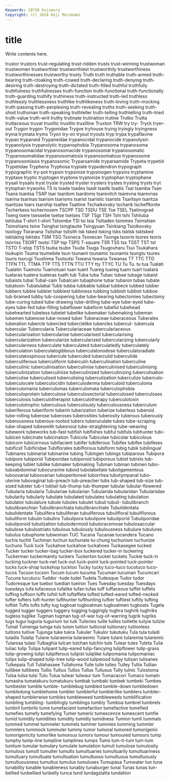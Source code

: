 ```yaml
---
Keywords: 10730 kojimura
Copyright: (C) 2024 Koji Murakami
---
```


# title

Write contents here.



trustor trustors trust-regulating trust-ridden trusts trust-winning trustwoman trustwomen trustworthier
trustworthiest trustworthily trustworthiness trustworthinesses trustworthy trusty Truth truth truthable truth-armed
truth-bearing truth-cloaking truth-cowed truth-declaring truth-denying truth-desiring truth-destroying truth-dictated truth-filled truthful
truthfully truthfulness truthfulnesses truth-function truth-functional truth-functionally truth-guarding truthify truthiness truth-instructed
truth-led truthless truthlessly truthlessness truthlike truthlikeness truth-loving truth-mocking truth-passing truth-perplexing
truth-revealing truths truth-seeking truth-shod truthsman truth-speaking truthteller truth-telling truthtelling truth-tried
truth-value truth-writ truthy trutinate trutination trutine Trutko Trutta truttaceous truvat
truxillic truxillin truxilline Truxton TRW try try- Tryck tryer-out Trygon
trygon Trygonidae Trygve tryhouse trying tryingly tryingness tryma trymata tryms
Tryon try-on tryout tryouts tryp trypa trypaflavine trypan trypaneid Trypaneidae
trypanocidal trypanocide trypanolysin trypanolysis trypanolytic trypanophobia Trypanosoma trypanosoma trypanosomacidal trypanosomacide
trypanosomal trypanosomatic Trypanosomatidae trypanosomatosis trypanosomatous trypanosome trypanosomiasis trypanosomic Tryparsamide tryparsamide
Trypeta trypetid Trypetidae Tryphena Tryphosa trypiate trypodendron trypograph trypographic try-pot
trypsin trypsinize trypsinogen trypsins tryptamine tryptase tryptic tryptogen tryptone tryptonize
tryptophan tryptophane trysail trysails tryst tryste trysted tryster trysters trystes
trysting trysts tryt trytophan tryworks TS ts tsade tsades tsadi
tsadik tsadis Tsai tsamba Tsan Tsana tsantsa TSAP tsar tsardom
tsardoms tsarevitch tsarevna tsarevnas tsarina tsarinas tsarism tsarisms tsarist tsaristic
tsarists Tsaritsyn tsaritza tsaritzas tsars tsarship tsatlee Tsattine Tschaikovsky tscharik
tscheffkinite Tscherkess tschernosem TSCPF TSD TSDU TSE Tse TSEL Tselinograd
Tseng tsere tsessebe tsetse tsetses TSF TSgt TSH Tshi tshi
Tshiluba tshiluba T-shirt t-shirt Tshombe TSI tsi tsia Tsiltaden tsimmes
Tsimshian Tsimshians tsine Tsinghai tsingtauite Tsingyuan Tsinkiang Tsiolkovsky tsiology Tsiranana
Tsitsihar tsitsith tsk tsked tsking tsks tsktsk tsktsked tsktsking tsktsks
TSM TSO Tsoneca Tsonecan Tsonga tsooris tsores tsoris tsorriss TSORT
tsotsi TSP tsp TSPS T-square TSR TSS tss TSST TST
tst TSTO T-stop TSTS tsuba tsubo Tsuda Tsuga Tsugouharu Tsui
Tsukahara tsukupin Tsuma tsumebite tsun tsunami tsunamic tsunamis tsungtu tsures
tsuris tsurugi Tsushima Tsutsutsi Tswana tswana Tswanas TT TTC TTD
TTFN TTL TTMA TTP TTS TTTN TTU TTY tty TTYC
TU Tu Tu. tu tua Tualati Tualatin Tuamotu Tuamotuan tuan
tuant Tuareg tuareg tuarn tuart tuatara tuataras tuatera tuateras tuath
tub Tuba tuba Tubac tubae tubage tubaist tubaists tubal Tubal-cain
Tubalcain tubaphone tubar tubaron tubas tubate tubatoxin Tubatulabal Tubb tubba
tubbable tubbal tubbeck tubbed tubber tubbers tubbie tubbier tubbiest tubbiness
tubbing tubbish tubbist tubboe tub-brained tubby tub-coopering tube tube-bearing tubectomies
tubectomy tube-curing tubed tube-drawing tube-drilling tube-eye tube-eyed tube-eyes tube-fed tube-filling
tubeflower tubeform tubeful tubehead tubehearted tubeless tubelet tubelike tubemaker tubemaking
tubeman tubemen tubenose tube-nosed tuber Tuberaceae tuberaceous Tuberales tuberation tubercle
tubercled tuberclelike tubercles tubercul- tubercula tubercular Tubercularia Tuberculariaceae tuberculariaceous tubercularisation
tubercularise tubercularised tubercularising tubercularization tubercularize tubercularized tubercularizing tubercularly tubercularness tuberculate
tuberculated tuberculatedly tuberculately tuberculation tuberculatogibbous tuberculatonodose tuberculatoradiate tuberculatospinous tubercule tuberculed
tuberculid tuberculide tuberculiferous tuberculiform tuberculin tuberculination tuberculine tuberculinic tuberculinisation tuberculinise
tuberculinised tuberculinising tuberculinization tuberculinize tuberculinized tuberculinizing tuberculisation tuberculise tuberculised tuberculising
tuberculization tuberculize tuberculo- tuberculocele tuberculocidin tuberculoderma tuberculoid tuberculoma tuberculomania tuberculomas
tuberculomata tuberculophobia tuberculoprotein tuberculose tuberculosectorial tuberculosed tuberculoses tuberculosis tuberculotherapist tuberculotherapy
tuberculotoxin tuberculotrophic tuberculous tuberculously tuberculousness tuberculum tuberiferous tuberiform tuberin tuberization
tuberize tuberless tuberoid tube-rolling tuberose tuberoses tuberosities tuberosity tuberous tuberously
tuberousness tuberous-rooted tubers tuberuculate tubes tube-scraping tube-shaped tubesmith tubesnout tube-straightening
tube-weaving tubework tubeworks tub-fast tubfish tubfishes tubful tubfuls tubhunter tubi-
tubicen tubicinate tubicination Tubicola Tubicolae tubicolar tubicolous tubicorn tubicornous tubifacient
tubifer tubiferous Tubifex tubifex tubifexes tubificid Tubificidae Tubiflorales tubiflorous tubiform
tubig tubik tubilingual Tubinares tubinarial tubinarine tubing Tubingen tubings tubiparous
Tubipora tubipore tubiporid Tubiporidae tubiporoid tubiporous tubist tubists tub-keeping tublet
tublike tubmaker tubmaking Tubman tubman tubmen tubo- tuboabdominal tubocurarine tuboid
tubolabellate tuboligamentous tuboovarial tuboovarian tuboperitoneal tuborrhea tubotympanal tubo-uterine tubovaginal tub-preach
tub-preacher tubs tub-shaped tub-size tub-sized tubster tub-t tubtail tub-thump tub-thumper
tubular tubular-flowered Tubularia tubularia Tubulariae tubularian Tubularida tubularidan Tubulariidae tubularity
tubularly tubulate tubulated tubulates tubulating tubulation tubulator tubulature tubule tubules
tubulet tubuli tubuli- tubulibranch tubulibranchian Tubulibranchiata tubulibranchiate Tubulidentata tubulidentate Tubulifera
tubuliferan tubuliferous tubulifloral tubuliflorous tubuliform tubulin tubulins Tubulipora tubulipore tubuliporid
Tubuliporidae tubuliporoid tubulization tubulodermoid tubuloracemose tubulosaccular tubulose tubulostriato tubulous tubulously
tubulousness tubulure tubulures tubulus tubuphone tubwoman TUC Tucana Tucanae tucandera
Tucano tuchis tuchit Tuchman tuchun tuchunate tu-chung tuchunism tuchunize tuchuns
Tuck tuck Tuckahoe tuckahoe tuckahoes Tuckasegee tucked Tucker tucker tucker-bag
tucker-box tuckered tucker-in tuckering Tuckerman tuckermanity tuckers Tuckerton tucket tuckets
Tuckie tuck-in tucking tuckner tuck-net tuck-out tuck-point tuck-pointed tuck-pointer tucks
tuck-shop tuckshop tucktoo Tucky tucky tuco-tuco tucotuco tuco-tucos Tucson tucson
Tucum tucum tucuma Tucuman tucuman Tucumcari Tucuna tucutucu Tuddor -tude
tudel Tudela Tudesque Tudor tudor Tudoresque tue tuebor tuedian tueiron
Tues Tuesday tuesday Tuesdays tuesdays tufa tufaceous tufalike tufan tufas
tuff tuffaceous tuffet tuffets tuffing tuffoon tuffs tufoli tuft tuftaffeta
tufted tufted-eared tufted-necked tufter tufters tuft-hunter tufthunter tufthunting tuftier tuftiest
tuftily tufting tuftlet Tufts tufts tufty tug tugboat tugboatman tugboatmen
tugboats Tugela tugged tugger tuggers tuggery tugging tuggingly tughra tughrik
tughriks tugless tuglike Tugman tugman tug-of-war tug-of-warring tugrik tugriks tugs
tugui tuguria tugurium tui tuik Tuileries tuille tuilles tuillette tuilyie
tuilzie Tuinal Tuinenga tuinga tuis tuism tuition tuitional tuitionary tuitionless
tuitions tuitive Tujunga tuke tukra Tukuler Tukulor tukutuku Tula tula
tuladi tuladis Tulalip Tulane tularaemia tularaemic Tulare tulare tularemia tularemic
Tularosa tulasi Tulbaghia tulcan tulchan tulchin tule Tulear tules Tuleta
Tulia tuliac tulip Tulipa tulipant tulip-eared tulip-fancying tulipflower tulip-grass tulip-growing
tulipi tulipiferous tulipist tuliplike tulipomania tulipomaniac tulips tulip-shaped tulip-tree tulip-wood
tulipwood tulipy tulisan tulisanes Tulkepaia Tull Tullahassee Tullahoma Tulle tulle
tulles Tulley Tullia Tullian tullibee tullibees Tullio Tullius Tullos Tullus
Tullusus Tully tulnic Tulostoma Tulsa tulsa tulsi Tulu Tulua tulwar
tulwaur tum Tumacacori Tumaco tumain tumasha tumatakuru tumatukuru tumbak tumbaki
tumbek tumbeki Tumbes tumbester tumble tumble- tumblebug tumbled tumble-down tumbledown
tumbledung tumblehome tumbler tumblerful tumblerlike tumblers tumbler-shaped tumblerwise tumbles tumbleweed
tumbleweeds tumblification tumbling tumbling- tumblingly tumblings tumbly Tumboa tumbrel tumbrels
tumbril tumbrils tume tumefacient tumefaction tumefactive tumefied tumefies tumefy tumefying
Tumer tumeric tumescence tumescent tumfie tumid tumidily tumidities tumidity tumidly
tumidness Tumion tumli tummals tummed tummel tummeler tummels tummer tummies
tumming tummler tummlers tummock tummuler tummy tumor tumoral tumored tumorigenic
tumorigenicity tumorlike tumorous tumors tumour tumoured tumours tump tumphy tump-line
tumpline tumplines tumps Tums tum-ti-tum tum-tum tumtum tumular tumulary tumulate
tumulation tumuli tumulose tumulosity tumulous tumult tumulter tumults tumultuaries tumultuarily
tumultuariness tumultuary tumultuate tumultuation tumultuoso tumultuous tumultuously tumultuousness tumultus tumulus
tumuluses Tumupasa Tumwater tun tuna tunability tunable tunableness tunably tunaburger
tunal Tunas tunas tun-bellied tunbellied tunbelly tunca tund tundagslatta tundation
